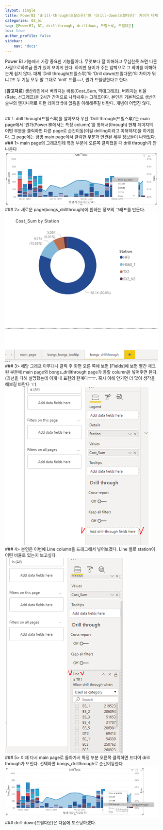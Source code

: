 ```yaml
---
layout: single
title: PowerBI 'drill-through(드릴스루)'와 'drill-down(드릴다운)' 차이가 대체 뭐냐
categories: 03_bi
tag: [PowerBI, BI, drillthrough, drilldown, 드릴스루, 드릴다운]
toc: true
author_profile: false
sidebar:
    nav: "docs"
---
```

Power BI 기능에서 가장 중요한 기능들이다. 무엇보다 잘 이해하고 무심한듯 쓰면 다른 사람으로하여금 뭔가 있어 보이게 한다. 하지만 용어가 주는 압박으로 그 의미를 이해하는게 쉽지 않다. 대체 ‘Drill through(드릴스루)’와 ‘Drill down(드릴다운)’의 차이가 뭐냐고!! 두 기능 모두 말 그대로 ‘drill’ 드륄~~!, 뭔가 드릴링한다고 한다. 
<br><br>
[**참고자료**] 생산라인에서 버려지는 비용(Cost_Sum, 막대그래프), 버려지는 비율(Rate, 선그래프)을 2시간 간격으로 나타내주는 그래프이다. 본인은 기본적으로 생산기술부의 엔지니어로 이런 데이터밖에 없음을 이해해주길 바란다. 개념이 어렵진 않다. <br>

<br>
## 1. drill through(드릴스루)를 알아보자
우선 ‘Drill through(드릴스루)’는 main page에서 ‘뭔가(Power BI에서는 특정 column)’를 통해서(through) 현재 페이지의 어떤 부분을 클릭하면 다른 page로 순간이동(이걸 drilling이라고 이해하자)을 하게된다. 그 page에는 금방 main page에서 클릭한 부분과 연관된 세부 정보들이 나와있다. 
<br>
### 1> main page의 그래프인데 특정 부분에 오른쪽 클릭했을 때 drill through가 안나온다<br>
<img src = "/assets/img/bongs/20220302/1_main_page_no_drillthrough.png">
<br>
### 2> 새로운 page(bongs_drillthrough)에 원하는 정보의 그래프를 만든다.<br>
<img src = "/assets/img/bongs/20220302/2_bongs_drillthrough_creation.png">
<br>
### 3> 해당 그래프 아무대나 클릭 후 화면 오른 쪽에 보면 [Fields]에 보면 빨간 체크된 부분에 main page와 bongs_drillthrough page가 통할 column을 넣어주면 된다. (최선을 다해 설명했는데 이게 내 표현의 한계다ㅜㅜ. 혹시 이해 안가면 더 많이 생각을 해보길 바란다 ㅜ) <br>
<img src = "/assets/img/bongs/20220302/3_add_drillthrough_fields.png">
<br>
### 4> 본인은 이번에 Line column을 드래그해서 넣어보겠다. Line 별로 station이 어떤 비율로 있는지 보고싶다<br>
<img src = "/assets/img/bongs/20220302/4_added.png">
<br>
### 5> 이제 다시 main page로 돌아가서 특정 부분 오른쪽 클릭하면 드디어 drill through가 보인다. 선택하면 bongs_drillthrough로 순간이동한다<br>
<img src = "/assets/img/bongs/20220302/5_result_check.png">
<br>
 ### drill-down(드릴다운)은 다음에 포스팅하겠다.
